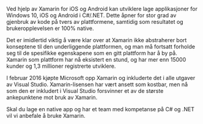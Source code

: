 Ved hjelp av Xamarin for iOS og Android kan utviklere lage applikasjoner for Windows 10, iOS og Android i C#/.NET. Dette åpner for stor grad av gjenbruk av kode på tvers av plattformene, samtidig som resultatet og brukeropplevelsen er 100% native. 

Det er imidlertid viktig å være klar over at Xamarin ikke abstraherer bort konseptene til den underliggende plattformen, og man må fortsatt forholde seg til de spesifikke egenskapene som en gitt plattform har å by på. Xamarin som plattform har nå eksistert en stund, og har mer enn 15000 kunder og 1,3 millioner registrerte utviklere.

I februar 2016 kjøpte Microsoft opp Xamarin og inkluderte det i alle utgaver av Visual Studio. Xamarin-lisensen har vært ansett som kostbar, men nå som den er inkludert i Visual Studio forsvinner et av de største ankepunktene mot bruk av Xamarin.

Skal du lage en native app og har et team med kompetanse på C# og .NET vil vi anbefale å bruke Xamarin.